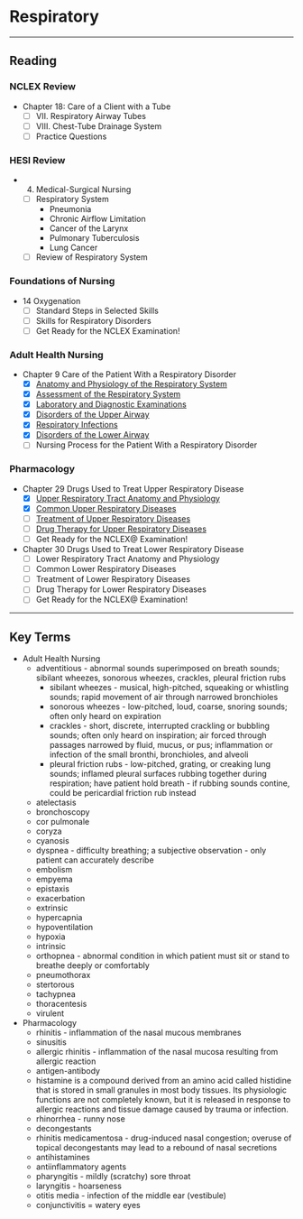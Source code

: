 # Respiratory
---
## Reading
### NCLEX Review
- Chapter 18: Care of a Client with a Tube
    - [ ] VII. Respiratory Airway Tubes
    - [ ] VIII. Chest-Tube Drainage System
    - [ ] Practice Questions
### HESI Review
- 4. Medical-Surgical Nursing
    - [ ] Respiratory System
        - Pneumonia
        - Chronic Airflow Limitation
        - Cancer of the Larynx
        - Pulmonary Tuberculosis
        - Lung Cancer
    - [ ] Review of Respiratory System
### Foundations of Nursing
- 14 Oxygenation
    - [ ] Standard Steps in Selected Skills
    - [ ] Skills for Respiratory Disorders
    - [ ] Get Ready for the NCLEX Examination!
### Adult Health Nursing
- Chapter 9 Care of the Patient With a Respiratory Disorder
    - [x] [Anatomy and Physiology of the Respiratory System](/proud-parallax/summaries/respiratory/adult-health-nursing/anatomy-and-physiology)
    - [x] [Assessment of the Respiratory System](/proud-parallax/summaries/respiratory/adult-health-nursing/assessment-of-the-respiratory-system)
    - [x] [Laboratory and Diagnostic Examinations](/proud-parallax/summaries/respiratory/adult-health-nursing/laboratory-and-diagnostic-examinations)
    - [x] [Disorders of the Upper Airway](/proud-parallax/summaries/respiratory/adult-health-nursing/disorders/upper-airway)
    - [x] [Respiratory Infections](/proud-parallax/summaries/respiratory/adult-health-nursing/disorders/respiratory-infections)
    - [x] [Disorders of the Lower Airway](/proud-parallax/summaries/respiratory/adult-health-nursing/disorders/lower-airway)
    - [ ] Nursing Process for the Patient With a Respiratory Disorder
### Pharmacology
- Chapter 29 Drugs Used to Treat Upper Respiratory Disease
    - [x] [Upper Respiratory Tract Anatomy and Physiology](/proud-parallax/summaries/respiratory/pharmacology/upper-respiratory-tract-anatomy-and-physiology)
    - [x] [Common Upper Respiratory Diseases](/proud-parallax/summaries/respiratory/pharmacology/common-upper-respiratory-diseases)
    - [ ] [Treatment of Upper Respiratory Diseases](/proud-parallax/summaries/respiratory/pharmacology/treatment-of-upper-respiratory-diseases)
    - [ ] [Drug Therapy for Upper Respiratory Diseases](/proud-parallax/summaries/respiratory/pharmacology/drug-therapy-for-upper-respiratory-diseases)
    - [ ] Get Ready for the NCLEX@ Examination!
- Chapter 30 Drugs Used to Treat Lower Respiratory Disease
    - [ ] Lower Respiratory Tract Anatomy and Physiology
    - [ ] Common Lower Respiratory Diseases
    - [ ] Treatment of Lower Respiratory Diseases
    - [ ] Drug Therapy for Lower Respiratory Diseases
    - [ ] Get Ready for the NCLEX@ Examination!
---
## Key Terms
- Adult Health Nursing
    - adventitious - abnormal sounds superimposed on breath sounds; sibilant wheezes, sonorous wheezes, crackles, pleural friction rubs
        - sibilant wheezes - musical, high-pitched, squeaking or whistling sounds; rapid movement of air through narrowed bronchioles
        - sonorous wheezes - low-pitched, loud, coarse, snoring sounds; often only heard on expiration
        - crackles - short, discrete, interrupted crackling or bubbling sounds; often only heard on inspiration; air forced through passages narrowed by fluid, mucus, or pus; inflammation or infection of the small bronthi, bronchioles, and alveoli
        - pleural friction rubs - low-pitched, grating, or creaking lung sounds; inflamed pleural surfaces rubbing together during respiration; have patient hold breath - if rubbing sounds contine, could be pericardial friction rub instead
    - atelectasis
    - bronchoscopy
    - cor pulmonale
    - coryza
    - cyanosis
    - dyspnea - difficulty breathing; a subjective observation - only patient can accurately describe
    - embolism
    - empyema
    - epistaxis
    - exacerbation
    - extrinsic
    - hypercapnia
    - hypoventilation
    - hypoxia
    - intrinsic
    - orthopnea - abnormal condition in which patient must sit or stand to breathe deeply or comfortably
    - pneumothorax
    - stertorous
    - tachypnea
    - thoracentesis
    - virulent
- Pharmacology
    - rhinitis - inflammation of the nasal mucous membranes
    - sinusitis
    - allergic rhinitis - inflammation of the nasal mucosa resulting from allergic reaction
    - antigen-antibody
    - histamine is a compound derived from an amino acid called histidine that is stored in small granules in most body tissues. Its physiologic functions are not completely known, but it is released in response to allergic reactions and tissue damage caused by trauma or infection.
    - rhinorrhea - runny nose
    - decongestants
    - rhinitis medicamentosa - drug-induced nasal congestion; overuse of topical decongestants may lead to a rebound of nasal secretions
    - antihistamines
    - antiinflammatory agents
    - pharyngitis - mildly (scratchy) sore throat
    - laryngitis - hoarseness
    - otitis media - infection of the middle ear (vestibule)
    - conjunctivitis = watery eyes






